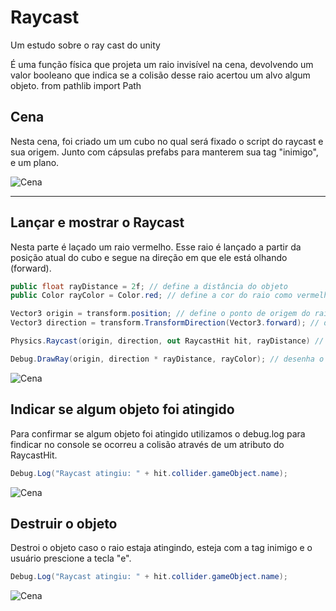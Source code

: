 # Raycast
Um estudo sobre o ray cast do unity

  É uma função física que projeta um raio invisível na cena, devolvendo um valor booleano que indica se a colisão desse raio acertou um alvo algum objeto.
from pathlib import Path

## Cena

Nesta cena, foi criado um um cubo no qual será fixado o script do raycast e sua origem. Junto com cápsulas prefabs para manterem sua tag "inimigo", e um plano.

![Cena]()

---

## Lançar e mostrar o Raycast

Nesta parte é laçado um raio vermelho. Esse raio é lançado a partir da posição atual do cubo e segue na direção em que ele está olhando (forward).

```csharp
public float rayDistance = 2f; // define a distância do objeto
public Color rayColor = Color.red; // define a cor do raio como vermelho para a visualização do desenvolvedor

Vector3 origin = transform.position; // define o ponto de origem do raio como a posição atual do objeto
Vector3 direction = transform.TransformDirection(Vector3.forward); // define um direção fixa ao objeto que muda conforme a rotação do mesmo

Physics.Raycast(origin, direction, out RaycastHit hit, rayDistance) // lança o raio apartir dos valores ja definidos anteriormente

Debug.DrawRay(origin, direction * rayDistance, rayColor); // desenha o raio para visualização do desenvolvedor
```
![Cena]()
## Indicar se algum objeto foi atingido

Para confirmar se algum objeto foi atingido utilizamos o debug.log para findicar no console se ocorreu a colisão através de um atributo do RaycastHit.

```csharp
Debug.Log("Raycast atingiu: " + hit.collider.gameObject.name); 
```
![Cena]()

## Destruir o objeto

Destroi o objeto caso o raio estaja atingindo, esteja com a tag inimigo e o usuário prescione a tecla "e".

```csharp
Debug.Log("Raycast atingiu: " + hit.collider.gameObject.name); 
```
![Cena]()
